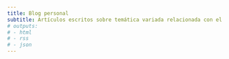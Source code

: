```yaml
---
title: Blog personal
subtitle: Artículos escritos sobre temática variada relacionada con el mundo de la tecnología y la programación.
# outputs:
# - html
# - rss
# - json
---
```

